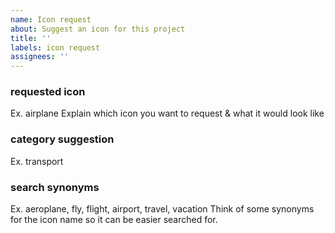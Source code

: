 ```yaml
---
name: Icon request
about: Suggest an icon for this project
title: ''
labels: icon request
assignees: ''
---
```


### requested icon

Ex. airplane
Explain which icon you want to request & what it would look like

### category suggestion

Ex. transport

### search synonyms

Ex. aeroplane, fly, flight, airport, travel, vacation
Think of some synonyms for the icon name so it can be easier searched for.
